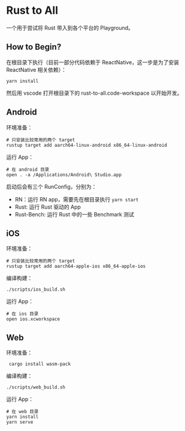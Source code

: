 # Rust to All

一个用于尝试将 Rust 带入到各个平台的 Playground。

## How to Begin?

在根目录下执行（目前一部分代码依赖于 ReactNative，这一步是为了安装 ReactNative 相关依赖）：

```shell
yarn install
```

然后用 vscode 打开根目录下的 rust-to-all.code-workspace 以开始开发。

## Android

环境准备：

```shell
# 只安装比较常用的两个 target
rustup target add aarch64-linux-android x86_64-linux-android
```

运行 App：

```shell
# 在 android 目录
open . -a /Applications/Android\ Studio.app
```

启动后会有三个 RunConfig，分别为：

- RN：运行 RN app，需要先在根目录执行 `yarn start`
- Rust: 运行 Rust 驱动的 App
- Rust-Bench: 运行 Rust 中的一些 Benchmark 测试

## iOS

环境准备：

```shell
# 只安装比较常用的两个 target
rustup target add aarch64-apple-ios x86_64-apple-ios
```

编译构建：

```shell
./scripts/ios_build.sh
```

运行 App：

```shell
# 在 ios 目录
open ios.xcworkspace
```

## Web

环境准备：

```shell
 cargo install wasm-pack
```

编译构建：

```shell
./scripts/web_build.sh
```

运行 App：

```shell
# 在 web 目录
yarn install
yarn serve
```
